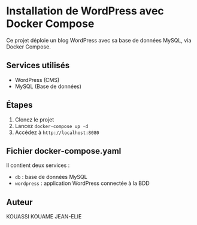 # Installation de WordPress avec Docker Compose

Ce projet déploie un blog WordPress avec sa base de données MySQL, via Docker Compose.

## Services utilisés

- WordPress (CMS)
- MySQL (Base de données)

## Étapes

1. Clonez le projet
2. Lancez `docker-compose up -d`
3. Accédez à `http://localhost:8080`

## Fichier docker-compose.yaml

Il contient deux services :
- `db` : base de données MySQL
- `wordpress` : application WordPress connectée à la BDD

## Auteur
KOUASSI KOUAME JEAN-ELIE